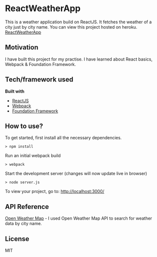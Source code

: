
# ReactWeatherApp
This is a weather application build on ReactJS. It fetches the weather of a city just by city name.
You can view this project hosted on heroku. 
[ReactWeatherApp](http://ancient-caverns-50128.herokuapp.com/)

## Motivation
I have built this project for my practise. I have learned about React basics, Webpack
& Foundation Framework.

## Tech/framework used

<b>Built with</b>
- [ReactJS](https://facebook.github.io/react)
- [Webpack](https://webpack.js.org/)
- [Foundation Framework](https://foundation.zurb.com)

## How to use?

To get started, first install all the necessary dependencies.
```
> npm install
```

Run an initial webpack build
```
> webpack
```

Start the development server (changes will now update live in browser)
```
> node server.js
```

To view your project, go to: [http://localhost:3000/](http://localhost:3000/)




## API Reference
[Open Weather Map](http://openweathermap.org) - I used
Open Weather Map API to search for weather data by city name.

## License
MIT 
